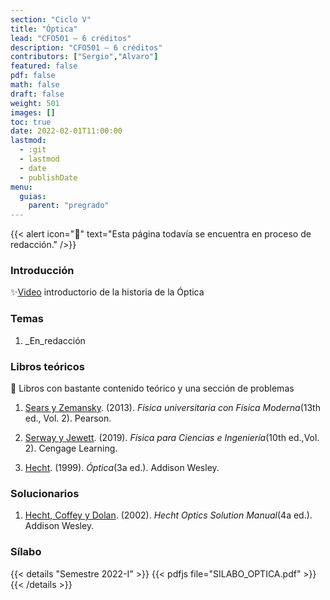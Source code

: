 ```yaml
---
section: "Ciclo V"
title: "Óptica"
lead: "CFO501 — 6 créditos"
description: "CFO501 — 6 créditos"
contributors: ["Sergio","Alvaro"]
featured: false
pdf: false
math: false
draft: false
weight: 501
images: []
toc: true
date: 2022-02-01T11:00:00
lastmod:
  - :git
  - lastmod
  - date
  - publishDate
menu:
  guias:
    parent: "pregrado"
---
```


{{< alert icon="🔔" text="Esta página todavía se encuentra en proceso de redacción." />}}

### Introducción

✨[Video](https://www.youtube.com/watch?v=a7ZHi2kDndo) introductorio de la historia de la Óptica

### Temas

1. _En_redacción

### Libros teóricos

🔸 Libros con bastante contenido teórico y una sección de problemas

1. [Sears y Zemansky](https://drive.google.com/file/d/1UL5N5tOzg7CX_hqzdJ27o5u6Tqovkd_6/view?usp=sharing). (2013). *Física universitaria con Física Moderna*(13th ed., Vol. 2). Pearson.

2. [Serway y Jewett](https://drive.google.com/file/d/1JEbZMzHgeeTxnWq70dh3g15DDDhn_seZ/view?usp=sharing). (2019). *Física para Ciencias e Ingeniería*(10th ed.,Vol. 2). Cengage Learning.

3. [Hecht](https://drive.google.com/file/d/1sizB_Id_OJGc3BleO8-DCzGpYJlLAT2R/view?usp=sharing). (1999). *Óptica*(3a ed.). Addison Wesley.

### Solucionarios

1. [Hecht, Coffey y Dolan](https://drive.google.com/file/d/1MaQXCpE1mw6ZP4CqUpgxyTqjvr5KK-4W/view?usp=sharing). (2002). *Hecht Optics Solution Manual*(4a ed.). Addison Wesley.

### Sílabo

{{< details "Semestre 2022-I" >}}
{{< pdfjs file="SILABO_OPTICA.pdf" >}}
{{< /details >}}
